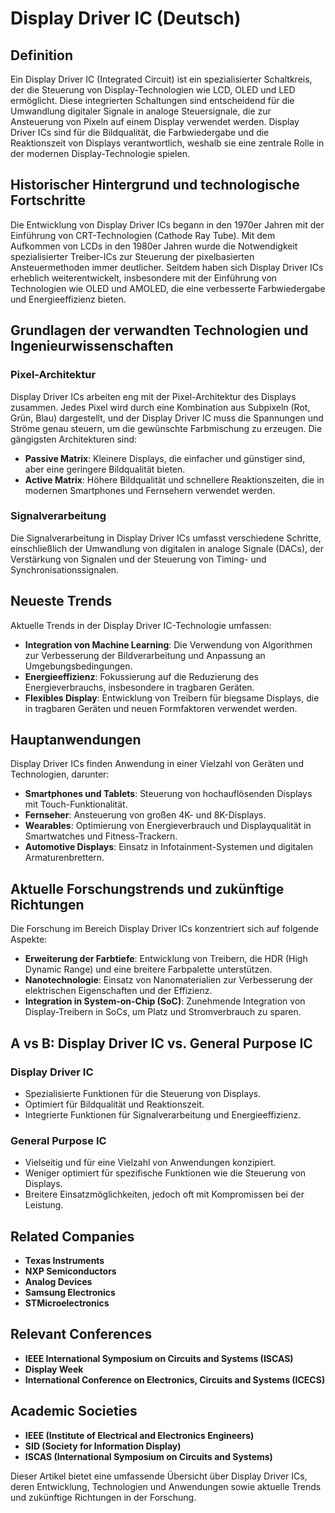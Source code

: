 # Display Driver IC (Deutsch)

## Definition

Ein Display Driver IC (Integrated Circuit) ist ein spezialisierter Schaltkreis, der die Steuerung von Display-Technologien wie LCD, OLED und LED ermöglicht. Diese integrierten Schaltungen sind entscheidend für die Umwandlung digitaler Signale in analoge Steuersignale, die zur Ansteuerung von Pixeln auf einem Display verwendet werden. Display Driver ICs sind für die Bildqualität, die Farbwiedergabe und die Reaktionszeit von Displays verantwortlich, weshalb sie eine zentrale Rolle in der modernen Display-Technologie spielen.

## Historischer Hintergrund und technologische Fortschritte

Die Entwicklung von Display Driver ICs begann in den 1970er Jahren mit der Einführung von CRT-Technologien (Cathode Ray Tube). Mit dem Aufkommen von LCDs in den 1980er Jahren wurde die Notwendigkeit spezialisierter Treiber-ICs zur Steuerung der pixelbasierten Ansteuermethoden immer deutlicher. Seitdem haben sich Display Driver ICs erheblich weiterentwickelt, insbesondere mit der Einführung von Technologien wie OLED und AMOLED, die eine verbesserte Farbwiedergabe und Energieeffizienz bieten.

## Grundlagen der verwandten Technologien und Ingenieurwissenschaften

### Pixel-Architektur

Display Driver ICs arbeiten eng mit der Pixel-Architektur des Displays zusammen. Jedes Pixel wird durch eine Kombination aus Subpixeln (Rot, Grün, Blau) dargestellt, und der Display Driver IC muss die Spannungen und Ströme genau steuern, um die gewünschte Farbmischung zu erzeugen. Die gängigsten Architekturen sind:

- **Passive Matrix**: Kleinere Displays, die einfacher und günstiger sind, aber eine geringere Bildqualität bieten.
- **Active Matrix**: Höhere Bildqualität und schnellere Reaktionszeiten, die in modernen Smartphones und Fernsehern verwendet werden.

### Signalverarbeitung

Die Signalverarbeitung in Display Driver ICs umfasst verschiedene Schritte, einschließlich der Umwandlung von digitalen in analoge Signale (DACs), der Verstärkung von Signalen und der Steuerung von Timing- und Synchronisationssignalen.

## Neueste Trends

Aktuelle Trends in der Display Driver IC-Technologie umfassen:

- **Integration von Machine Learning**: Die Verwendung von Algorithmen zur Verbesserung der Bildverarbeitung und Anpassung an Umgebungsbedingungen.
- **Energieeffizienz**: Fokussierung auf die Reduzierung des Energieverbrauchs, insbesondere in tragbaren Geräten.
- **Flexibles Display**: Entwicklung von Treibern für biegsame Displays, die in tragbaren Geräten und neuen Formfaktoren verwendet werden.

## Hauptanwendungen

Display Driver ICs finden Anwendung in einer Vielzahl von Geräten und Technologien, darunter:

- **Smartphones und Tablets**: Steuerung von hochauflösenden Displays mit Touch-Funktionalität.
- **Fernseher**: Ansteuerung von großen 4K- und 8K-Displays.
- **Wearables**: Optimierung von Energieverbrauch und Displayqualität in Smartwatches und Fitness-Trackern.
- **Automotive Displays**: Einsatz in Infotainment-Systemen und digitalen Armaturenbrettern.

## Aktuelle Forschungstrends und zukünftige Richtungen

Die Forschung im Bereich Display Driver ICs konzentriert sich auf folgende Aspekte:

- **Erweiterung der Farbtiefe**: Entwicklung von Treibern, die HDR (High Dynamic Range) und eine breitere Farbpalette unterstützen.
- **Nanotechnologie**: Einsatz von Nanomaterialien zur Verbesserung der elektrischen Eigenschaften und der Effizienz.
- **Integration in System-on-Chip (SoC)**: Zunehmende Integration von Display-Treibern in SoCs, um Platz und Stromverbrauch zu sparen.

## A vs B: Display Driver IC vs. General Purpose IC

### Display Driver IC

- Spezialisierte Funktionen für die Steuerung von Displays.
- Optimiert für Bildqualität und Reaktionszeit.
- Integrierte Funktionen für Signalverarbeitung und Energieeffizienz.

### General Purpose IC

- Vielseitig und für eine Vielzahl von Anwendungen konzipiert.
- Weniger optimiert für spezifische Funktionen wie die Steuerung von Displays.
- Breitere Einsatzmöglichkeiten, jedoch oft mit Kompromissen bei der Leistung.

## Related Companies

- **Texas Instruments**
- **NXP Semiconductors**
- **Analog Devices**
- **Samsung Electronics**
- **STMicroelectronics**

## Relevant Conferences

- **IEEE International Symposium on Circuits and Systems (ISCAS)**
- **Display Week**
- **International Conference on Electronics, Circuits and Systems (ICECS)**

## Academic Societies

- **IEEE (Institute of Electrical and Electronics Engineers)**
- **SID (Society for Information Display)**
- **ISCAS (International Symposium on Circuits and Systems)**

Dieser Artikel bietet eine umfassende Übersicht über Display Driver ICs, deren Entwicklung, Technologien und Anwendungen sowie aktuelle Trends und zukünftige Richtungen in der Forschung.